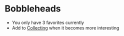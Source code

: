 # Bobbleheads

* You only have 3 favorites currently
* Add to [Collecting](collecting.md) when it becomes more interesting